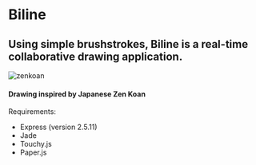 Biline
======
## Using simple brushstrokes, Biline is a real-time collaborative drawing application. 

![zenkoan](https://github.com/janewang/biline/raw/master/public/img/zenkoan.jpeg)

#### Drawing inspired by Japanese Zen Koan


Requirements:
- Express (version 2.5.11)
- Jade
- Touchy.js
- Paper.js

